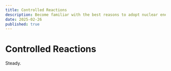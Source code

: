```yaml
---
title: Controlled Reactions
description: Become familiar with the best reasons to adopt nuclear energy.
date: 2025-02-26
published: true
---
```


# Controlled Reactions

Steady.

